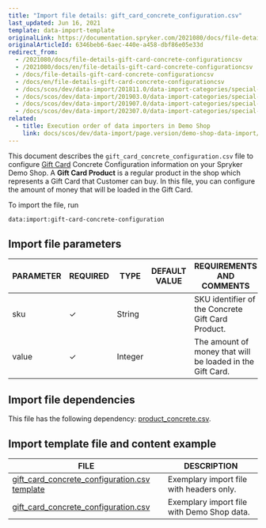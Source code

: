 ```yaml
---
title: "Import file details: gift_card_concrete_configuration.csv"
last_updated: Jun 16, 2021
template: data-import-template
originalLink: https://documentation.spryker.com/2021080/docs/file-details-gift-card-concrete-configurationcsv
originalArticleId: 6346beb6-6aec-440e-a458-dbf86e05e33d
redirect_from:
  - /2021080/docs/file-details-gift-card-concrete-configurationcsv
  - /2021080/docs/en/file-details-gift-card-concrete-configurationcsv
  - /docs/file-details-gift-card-concrete-configurationcsv
  - /docs/en/file-details-gift-card-concrete-configurationcsv
  - /docs/scos/dev/data-import/201811.0/data-import-categories/special-product-types/gift-cards/file-details-gift-card-concrete-configuration.csv.html
  - /docs/scos/dev/data-import/201903.0/data-import-categories/special-product-types/gift-cards/file-details-gift-card-concrete-configuration.csv.html
  - /docs/scos/dev/data-import/201907.0/data-import-categories/special-product-types/gift-cards/file-details-gift-card-concrete-configuration.csv.html
  - /docs/scos/dev/data-import/202307.0/data-import-categories/special-product-types/gift-cards/file-details-gift-card-concrete-configuration.csv.html
related:
  - title: Execution order of data importers in Demo Shop
    link: docs/scos/dev/data-import/page.version/demo-shop-data-import/execution-order-of-data-importers-in-demo-shop.html
---
```


This document describes the `gift_card_concrete_configuration.csv` file to configure [Gift Card](/docs/pbc/all/gift-cards/{{site.version}}/gift-cards.html) Concrete Configuration information on your Spryker Demo Shop. A **Gift Card Product** is a regular product in the shop which represents a Gift Card that Customer can buy. In this file, you can configure the amount of money that will be loaded in the Gift Card.

To import the file, run

```bash
data:import:gift-card-concrete-configuration
```

## Import file parameters



| PARAMETER | REQUIRED | TYPE | DEFAULT VALUE | REQUIREMENTS AND COMMENTS | DESCRIPTION |
| --- | --- | --- | --- | --- | --- |
| sku | &check; | String |  | SKU identifier of the Concrete Gift Card Product. |
| value | &check; | Integer |  |The amount of money that will be loaded in the Gift Card.  |

## Import file dependencies

This file has the following dependency: [product_concrete.csv](/docs/pbc/all/product-information-management/{{site.version}}/base-shop/import-and-export-data/products-data-import/file-details-product-concrete.csv.html).

## Import template file and content example



| FILE | DESCRIPTION |
| --- | --- |
| [gift_card_concrete_configuration.csv template](https://spryker.s3.eu-central-1.amazonaws.com/docs/Developer+Guide/Back-End/Data+Manipulation/Data+Ingestion/Data+Import/Data+Import+Categories/Special+Product+Types/Gift+Cards/Template+gift_card_concrete_configuration.csv) | Exemplary import file with headers only.  |
| [gift_card_concrete_configuration.csv](https://spryker.s3.eu-central-1.amazonaws.com/docs/Developer+Guide/Back-End/Data+Manipulation/Data+Ingestion/Data+Import/Data+Import+Categories/Special+Product+Types/Gift+Cards/gift_card_concrete_configuration.csv) | Exemplary import file with Demo Shop data. |
